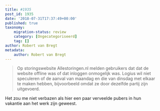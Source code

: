 ```yaml
---
title: #1935
post_id: 1935
date: '2018-07-31T17:37:49+00:00'
published: true
taxonomy:
    migration-status: review
    category: [Ongecategoriseerd]
    tag: []
author: Robert van Bregt
metadata:
    author: Robert van Bregt
---
```

> Op storingswebsite Allestoringen.nl melden gebruikers dat dat de website offline was of dat inloggen onmogelijk was. Logius wil niet speculeren of de aanval van maandag en die van dinsdag met elkaar te maken hebben, bijvoorbeeld omdat ze door dezelfde partij zijn uitgevoerd.

Het zou me niet verbazen als hier een paar verveelde pubers in hun vakantie aan het werk zijn geweest.